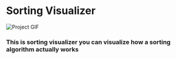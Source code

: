 # Sorting Visualizer

![Project GIF](public/20220720_135856.gif)

### This is sorting visualizer you can visualize how a sorting algorithm actually works 